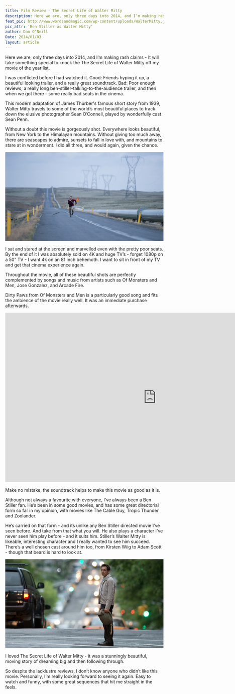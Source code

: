 ```yaml
---
title: Film Review - The Secret Life of Walter Mitty
description: Here we are, only three days into 2014, and I’m making rash claims - It will take something special to knock the The Secret Life of Walter Mitty off my movie of the year list.
feat_pic: http://www.wordsandmagic.com/wp-content/uploads/WalterMitty.jpg
pic_attr: ‘Ben Stiller as Walter Mitty’
author: Dan O’Neill
Date: 2014/01/03
layout: article
---
```


Here we are, only three days into 2014, and I’m making rash claims - It will take something special to knock the The Secret Life of Walter Mitty off my movie of the year list.

I was conflicted before I had watched it. Good: Friends hyping it up, a beautiful looking trailer, and a really great soundtrack. Bad: Poor enough reviews, a really long ben-stiller-talking-to-the-audience trailer, and then when we got there - some really bad seats in the cinema. 

This modern adaptation of James Thurber's famous short story from 1939, Walter Mitty travels to some of the world’s most beautiful places to track down the elusive photographer Sean O’Connell, played by wonderfully cast Sean Penn.

Without a doubt this movie is gorgeously shot. Everywhere looks beautiful, from New York to the Himalayan mountains. Without giving too much away, there are seascapes to admire, sunsets to fall in love with, and mountains to stare at in wonderment. I did all three, and would again, given the chance. 

![Ben Stiller as Walter Mitty](/wp-content/uploads/waltermitty3.jpg)

I sat and stared at the screen and marvelled even with the pretty poor seats. By the end of it I was absolutely sold on 4K and huge TV’s - forget 1080p on a 50” TV - I want 4k on an 81 inch behemoth. I want to sit in front of my TV and get that cinema experience again.

Throughout the movie, all of these beautiful shots are perfectly complemented by songs and music from artists such as Of Monsters and Men, Jose Gonzalez, and Arcade Fire. 

Dirty Paws from Of Monsters and Men is a particularly good song and fits the ambience of the movie really well. It was an immediate purchase afterwards.

<iframe width="960" height="540" src="https://www.youtube.com/embed/imgImaBleNw" frameborder="0" allowfullscreen></iframe>


Make no mistake, the soundtrack helps to make this movie as good as it is. 

Although not always a favourite with everyone, I’ve always been a Ben Stiller fan. He’s been in some good movies, and has some great directorial form so far in my opinion, with movies like The Cable Guy, Tropic Thunder and Zoolander.

He’s carried on that form - and its unlike any Ben Stiller directed movie I’ve seen before. And take from that what you will. He also plays a character I’ve never seen him play before - and it suits him. Stiller’s Walter Mitty is likeable, interesting character and I really wanted to see him succeed. There’s a well chosen cast around him too, from Kirsten Wiig to Adam Scott - though that beard is hard to look at. 

![Ben Stiller as Walter Mitty](/wp-content/uploads/WalterMitty2.jpg)

I loved The Secret Life of Walter Mitty - it was a stunningly beautiful, moving story of dreaming big and then following through.

So despite the lacklustre reviews, I don’t know anyone who didn’t like this movie. Personally, I’m really looking forward to seeing it again. Easy to watch and funny, with some great sequences that hit me straight in the feels.
